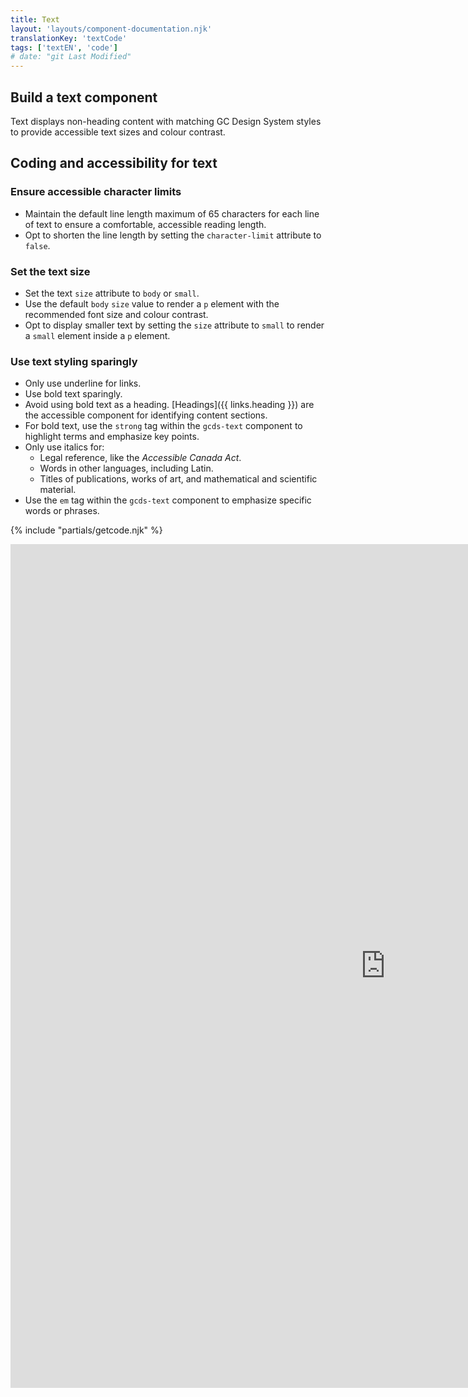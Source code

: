 ```yaml
---
title: Text
layout: 'layouts/component-documentation.njk'
translationKey: 'textCode'
tags: ['textEN', 'code']
# date: "git Last Modified"
---
```


## Build a text component

Text displays non-heading content with matching GC Design System styles to provide accessible text sizes and colour contrast.

## Coding and accessibility for text

### Ensure accessible character limits

- Maintain the default line length maximum of 65 characters for each line of text to ensure a comfortable, accessible reading length.
- Opt to shorten the line length by setting the `character-limit` attribute to `false`.

### Set the text size

- Set the text `size` attribute to `body` or `small`.
- Use the default `body` `size` value to render a `p` element with the recommended font size and colour contrast.
- Opt to display smaller text by setting the `size` attribute to `small` to render a `small` element inside a `p` element.

### Use text styling sparingly

- Only use underline for links.
- Use bold text sparingly.
- Avoid using bold text as a heading. [Headings]({{ links.heading }}) are the accessible component for identifying content sections.
- For bold text, use the `strong` tag within the `gcds-text` component to highlight terms and emphasize key points.
- Only use italics for:
  - Legal reference, like the _Accessible Canada Act_.
  - Words in other languages, including Latin.
  - Titles of publications, works of art, and mathematical and scientific material.
- Use the `em` tag within the `gcds-text` component to emphasize specific words or phrases.

{% include "partials/getcode.njk" %}

<iframe
  title="Overview of gcds-text properties and events."
  src="https://cds-snc.github.io/gcds-components/iframe.html?viewMode=docs&demo=true&singleStory=true&id=components-text--events-properties&lang=en"
  width="1200"
  height="1350"
  style="display: block; margin: 0 auto;"
  frameBorder="0"
  allow="clipboard-write"
></iframe>
